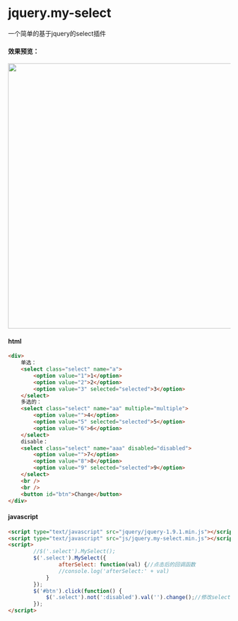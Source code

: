 # jquery.my-select
一个简单的基于jquery的select插件

#### 效果预览：

<img src="http://opok8iwaa.bkt.clouddn.com/image/github/jquery.my-selectjquery.my-select.png" style="width:600px;">

#### html

```html
<div>
	单选：
	<select class="select" name="a">
		<option value="1">1</option>
		<option value="2">2</option>
		<option value="3" selected="selected">3</option>
	</select>
	多选的：
	<select class="select" name="aa" multiple="multiple">
		<option value="">4</option>
		<option value="5" selected="selected">5</option>
		<option value="6">6</option>
	</select>
	disable：
	<select class="select" name="aaa" disabled="disabled">
		<option value="">7</option>
		<option value="8">8</option>
		<option value="9" selected="selected">9</option>
	</select>
	<br />
	<br />
	<button id="btn">Change</button>
</div>
```

#### javascript

```html
<script type="text/javascript" src="jquery/jquery-1.9.1.min.js"></script>
<script type="text/javascript" src="js/jquery.my-select.min.js"></script>
<script>
 		//$('.select').MySelect();
		$('.select').MySelect({
				afterSelect: function(val) {//点击后的回调函数
				//console.log('afterSelect:' + val)
			}
		});
		$('#btn').click(function() {
			$('.select').not(':disabled').val('').change();//修改select的值
		});
</script>
```

